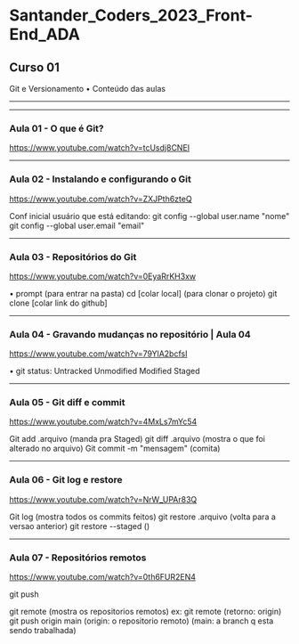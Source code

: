 # Santander_Coders_2023_Front-End_ADA


## Curso 01
Git e Versionamento 
• Conteúdo das aulas

_______________________________________________________________
_______________________________________________________________

### Aula 01 - O que é Git? 
https://www.youtube.com/watch?v=tcUsdj8CNEI

_______________________________________________________________


### Aula 02 - Instalando e configurando o Git
https://www.youtube.com/watch?v=ZXJPth6zteQ

Conf inicial
usuário que está editando:
git config --global user.name "nome"
git config --global user.email "email" 

_______________________________________________________________

### Aula 03 - Repositórios do Git 
https://www.youtube.com/watch?v=0EyaRrKH3xw

• prompt
(para entrar na pasta)
cd [colar local]
(para clonar o projeto)
git clone [colar link do github]

_______________________________________________________________

### Aula 04 - Gravando mudanças no repositório | Aula 04
https://www.youtube.com/watch?v=79YlA2bcfsI

• git status:
Untracked
Unmodified
Modified
Staged

_______________________________________________________________

### Aula 05 - Git diff e commit
https://www.youtube.com/watch?v=4MxLs7mYc54

Git add .arquivo (manda pra Staged)
git diff .arquivo (mostra o que foi alterado no arquivo)
Git commit -m "mensagem" (comita)

_______________________________________________________________

### Aula 06 - Git log e restore
https://www.youtube.com/watch?v=NrW_UPAr83Q

Git log (mostra todos os commits feitos)
git restore .arquivo (volta para a versao anterior)
git restore --staged ()

_______________________________________________________________

### Aula 07 - Repositórios remotos
https://www.youtube.com/watch?v=0th6FUR2EN4

git push

git remote (mostra os repositorios remotos)
ex: git remote
(retorno: origin)
git push origin main
(origin: o repositorio remoto)
(main: a branch q esta sendo trabalhada)


